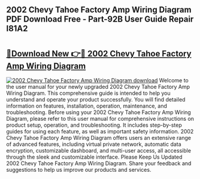 ## 2002 Chevy Tahoe Factory Amp Wiring Diagram PDF Download Free - Part-92B User Guide Repair I81A2

# <h2><a href="http://dfq3vy.blite.top/?on=2002+Chevy+Tahoe+Factory+Amp+Wiring+Diagram">🔗Download New 👉🔴 2002 Chevy Tahoe Factory Amp Wiring Diagram</a></h2>

[![2002 Chevy Tahoe Factory Amp Wiring Diagram download](https://i.imgur.com/lujVjoI.png)](http://dfq3vy.blite.top/?on=2002+Chevy+Tahoe+Factory+Amp+Wiring+Diagram)
Welcome to the user manual for your newly upgraded 2002 Chevy Tahoe Factory Amp Wiring Diagram. This comprehensive guide is intended to help you understand and operate your product successfully. You will find detailed information on features, installation, operation, maintenance, and troubleshooting. Before using your 2002 Chevy Tahoe Factory Amp Wiring Diagram, please refer to this user manual for comprehensive instructions on product setup, operation, and troubleshooting. It includes step-by-step guides for using each feature, as well as important safety information. 2002 Chevy Tahoe Factory Amp Wiring Diagram offers users an extensive range of advanced features, including virtual private network, automatic data encryption, customizable dashboard, and multi-user access, all accessible through the sleek and customizable interface. Please Keep Us Updated 2002 Chevy Tahoe Factory Amp Wiring Diagram. Share your feedback and suggestions to help us improve our products and services.
